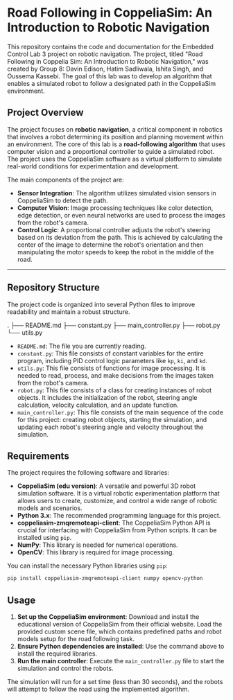 # Road Following in CoppeliaSim: An Introduction to Robotic Navigation

This repository contains the code and documentation for the Embedded Control Lab 3 project on robotic navigation. The project, titled "Road Following in Coppelia Sim: An Introduction to Robotic Navigation," was created by Group 8: Davin Edison, Hatim Sadliwala, Ishita Singh, and Oussema Kassebi. The goal of this lab was to develop an algorithm that enables a simulated robot to follow a designated path in the CoppeliaSim environment.

## Project Overview

The project focuses on **robotic navigation**, a critical component in robotics that involves a robot determining its position and planning movement within an environment. The core of this lab is a **road-following algorithm** that uses computer vision and a proportional controller to guide a simulated robot. The project uses the CoppeliaSim software as a virtual platform to simulate real-world conditions for experimentation and development.

The main components of the project are:
* **Sensor Integration**: The algorithm utilizes simulated vision sensors in CoppeliaSim to detect the path.
* **Computer Vision**: Image processing techniques like color detection, edge detection, or even neural networks are used to process the images from the robot's camera.
* **Control Logic**: A proportional controller adjusts the robot's steering based on its deviation from the path. This is achieved by calculating the center of the image to determine the robot's orientation and then manipulating the motor speeds to keep the robot in the middle of the road.

---

## Repository Structure

The project code is organized into several Python files to improve readability and maintain a robust structure.

.
├── README.md
├── constant.py
├── main_controller.py
├── robot.py
└── utils.py

* `README.md`: The file you are currently reading.
* `constant.py`: This file consists of constant variables for the entire program, including PID control logic parameters like `kp`, `ki`, and `kd`.
* `utils.py`: This file consists of functions for image processing. It is needed to read, process, and make decisions from the images taken from the robot's camera.
* `robot.py`: This file consists of a class for creating instances of robot objects. It includes the initialization of the robot, steering angle calculation, velocity calculation, and an update function.
* `main_controller.py`: This file consists of the main sequence of the code for this project: creating robot objects, starting the simulation, and updating each robot's steering angle and velocity throughout the simulation.

## Requirements

The project requires the following software and libraries:

* **CoppeliaSim (edu version)**: A versatile and powerful 3D robot simulation software. It is a virtual robotic experimentation platform that allows users to create, customize, and control a wide range of robotic models and scenarios.
* **Python 3.x**: The recommended programming language for this project.
* **coppeliasim-zmqremoteapi-client**: The CoppeliaSim Python API is crucial for interfacing with CoppeliaSim from Python scripts. It can be installed using `pip`.
* **NumPy**: This library is needed for numerical operations.
* **OpenCV**: This library is required for image processing.

You can install the necessary Python libraries using `pip`:

```bash
pip install coppeliasim-zmqremoteapi-client numpy opencv-python

```
## Usage

1.  **Set up the CoppeliaSim environment**: Download and install the educational version of CoppeliaSim from their official website. Load the provided custom scene file, which contains predefined paths and robot models setup for the road following task.
2.  **Ensure Python dependencies are installed**: Use the command above to install the required libraries.
3.  **Run the main controller**: Execute the `main_controller.py` file to start the simulation and control the robots.

The simulation will run for a set time (less than 30 seconds), and the robots will attempt to follow the road using the implemented algorithm.
